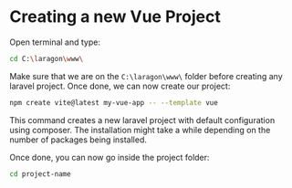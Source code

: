 # Creating a new Vue Project

Open terminal and type:

``` bash
cd C:\laragon\www\
```

Make sure that we are on the <code>C:\\laragon\\www\\</code> folder before creating any laravel project. Once done, we can now create our project:

``` bash
npm create vite@latest my-vue-app -- --template vue
```

This command creates a new laravel project with default configuration using composer. The installation might take a while depending on the number of packages being installed.


Once done, you can now go inside the project folder:

``` bash
cd project-name
```